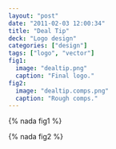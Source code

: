 ```yaml
---
layout: "post"
date: "2011-02-03 12:00:34"
title: "Deal Tip"
deck: "Logo design"
categories: ["design"]
tags: ["logo", "vector"]
fig1:
  image: "dealtip.png"
  caption: "Final logo."
fig2:
  image: "dealtip.comps.png"
  caption: "Rough comps."
---
```


{% nada fig1 %}

{% nada fig2 %}
